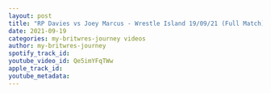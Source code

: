 ```yaml
---
layout: post
title: "RP Davies vs Joey Marcus - Wrestle Island 19/09/21 (Full Match)"
date: 2021-09-19
categories: my-britwres-journey videos
author: my-britwres-journey
spotify_track_id: 
youtube_video_id: Qe5imYFqTWw
apple_track_id: 
youtube_metadata: 
---
```

